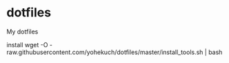 # dotfiles
My dotfiles

install
wget -O - raw.githubusercontent.com/yohekuch/dotfiles/master/install_tools.sh | bash

